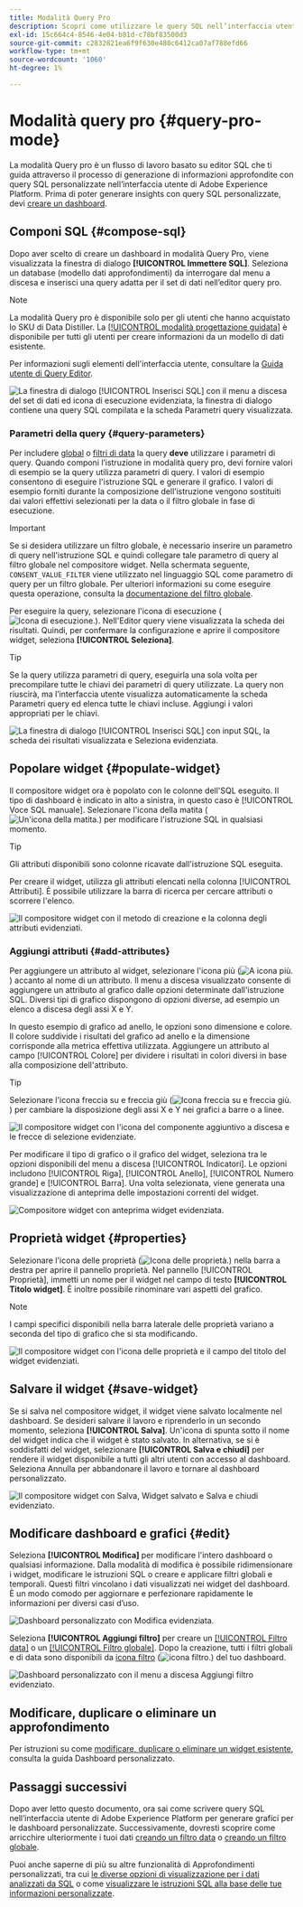 ```yaml
---
title: Modalità Query Pro
description: Scopri come utilizzare le query SQL nell’interfaccia utente di Adobe Experience Platform per generare grafici per le dashboard personalizzate.
exl-id: 15c664c4-8546-4e04-b81d-c78bf83500d3
source-git-commit: c2832821ea6f9f630e480c6412ca07af788efd66
workflow-type: tm+mt
source-wordcount: '1060'
ht-degree: 1%

---
```


# Modalità query pro {#query-pro-mode}

La modalità Query pro è un flusso di lavoro basato su editor SQL che ti guida attraverso il processo di generazione di informazioni approfondite con query SQL personalizzate nell’interfaccia utente di Adobe Experience Platform. Prima di poter generare insights con query SQL personalizzate, devi [creare un dashboard](./overview.md#create-custom-dashboard).

## Componi SQL {#compose-sql}

Dopo aver scelto di creare un dashboard in modalità Query Pro, viene visualizzata la finestra di dialogo **[!UICONTROL Immettere SQL]**. Seleziona un database (modello dati approfondimenti) da interrogare dal menu a discesa e inserisci una query adatta per il set di dati nell’editor query pro.

>[!NOTE]
>
>La modalità Query pro è disponibile solo per gli utenti che hanno acquistato lo SKU di Data Distiller. La [[!UICONTROL modalità progettazione guidata]](../../user-defined-dashboards.md) è disponibile per tutti gli utenti per creare informazioni da un modello di dati esistente.

Per informazioni sugli elementi dell&#39;interfaccia utente, consultare la [Guida utente di Query Editor](../../../query-service/ui/user-guide.md#query-authoring).

![La finestra di dialogo [!UICONTROL Inserisci SQL] con il menu a discesa del set di dati ed icona di esecuzione evidenziata, la finestra di dialogo contiene una query SQL compilata e la scheda Parametri query visualizzata.](../../images/customizable-insights/enter-sql-database-dropdown.png)

### Parametri della query {#query-parameters}

Per includere [global](./filters/global-filter.md) o [filtri di data](./filters/date-filter.md) la query **deve** utilizzare i parametri di query. Quando componi l’istruzione in modalità query pro, devi fornire valori di esempio se la query utilizza parametri di query. I valori di esempio consentono di eseguire l&#39;istruzione SQL e generare il grafico. I valori di esempio forniti durante la composizione dell’istruzione vengono sostituiti dai valori effettivi selezionati per la data o il filtro globale in fase di esecuzione.



>[!IMPORTANT]
>
>Se si desidera utilizzare un filtro globale, è necessario inserire un parametro di query nell&#39;istruzione SQL e quindi collegare tale parametro di query al filtro globale nel compositore widget. Nella schermata seguente, `CONSENT_VALUE_FILTER` viene utilizzato nel linguaggio SQL come parametro di query per un filtro globale. Per ulteriori informazioni su come eseguire questa operazione, consulta la [documentazione del filtro globale](./filters/global-filter.md#enable-global-filter).

Per eseguire la query, selezionare l&#39;icona di esecuzione (![Icona di esecuzione.](/help/images/icons/play.png)). Nell&#39;Editor query viene visualizzata la scheda dei risultati. Quindi, per confermare la configurazione e aprire il compositore widget, seleziona **[!UICONTROL Seleziona]**.

>[!TIP]
>
>Se la query utilizza parametri di query, eseguirla una sola volta per precompilare tutte le chiavi dei parametri di query utilizzate. La query non riuscirà, ma l’interfaccia utente visualizza automaticamente la scheda Parametri query ed elenca tutte le chiavi incluse. Aggiungi i valori appropriati per le chiavi.

![La finestra di dialogo [!UICONTROL Inserisci SQL] con input SQL, la scheda dei risultati visualizzata e Seleziona evidenziata.](../../images/customizable-insights/enter-sql-select.png)

## Popolare widget {#populate-widget}

Il compositore widget ora è popolato con le colonne dell&#39;SQL eseguito. Il tipo di dashboard è indicato in alto a sinistra, in questo caso è [!UICONTROL Voce SQL manuale]. Selezionare l&#39;icona della matita (![Un&#39;icona della matita.](/help/images/icons/edit.png)) per modificare l&#39;istruzione SQL in qualsiasi momento.

>[!TIP]
>
>Gli attributi disponibili sono colonne ricavate dall&#39;istruzione SQL eseguita.

Per creare il widget, utilizza gli attributi elencati nella colonna [!UICONTROL Attributi]. È possibile utilizzare la barra di ricerca per cercare attributi o scorrere l&#39;elenco.

![Il compositore widget con il metodo di creazione e la colonna degli attributi evidenziati.](../../images/customizable-insights/creation-method-and-attribute-column.png)

### Aggiungi attributi {#add-attributes}

Per aggiungere un attributo al widget, selezionare l&#39;icona più (![A icona più.](/help/images/icons/add-circle.png)) accanto al nome di un attributo. Il menu a discesa visualizzato consente di aggiungere un attributo al grafico dalle opzioni determinate dall&#39;istruzione SQL. Diversi tipi di grafico dispongono di opzioni diverse, ad esempio un elenco a discesa degli assi X e Y.

In questo esempio di grafico ad anello, le opzioni sono dimensione e colore. Il colore suddivide i risultati del grafico ad anello e la dimensione corrisponde alla metrica effettiva utilizzata. Aggiungere un attributo al campo [!UICONTROL Colore] per dividere i risultati in colori diversi in base alla composizione dell&#39;attributo.

>[!TIP]
>
>Selezionare l&#39;icona freccia su e freccia giù (![Icona freccia su e freccia giù.](/help/images/icons/switch.png)) per cambiare la disposizione degli assi X e Y nei grafici a barre o a linee.

![Il compositore widget con l&#39;icona del componente aggiuntivo a discesa e le frecce di selezione evidenziate.](../../images/customizable-insights/add-icon-and-switch-arrows.png)

Per modificare il tipo di grafico o il grafico del widget, seleziona tra le opzioni disponibili del menu a discesa [!UICONTROL Indicatori]. Le opzioni includono [!UICONTROL Riga], [!UICONTROL Anello], [!UICONTROL Numero grande] e [!UICONTROL Barra]. Una volta selezionata, viene generata una visualizzazione di anteprima delle impostazioni correnti del widget.

![Compositore widget con anteprima widget evidenziata.](../../images/customizable-insights/widget-preview.png)

## Proprietà widget {#properties}

Selezionare l&#39;icona delle proprietà (![Icona delle proprietà.](/help/images/icons/properties.png)) nella barra a destra per aprire il pannello proprietà. Nel pannello [!UICONTROL Proprietà], immetti un nome per il widget nel campo di testo **[!UICONTROL Titolo widget]**. È inoltre possibile rinominare vari aspetti del grafico.

>[!NOTE]
>
>I campi specifici disponibili nella barra laterale delle proprietà variano a seconda del tipo di grafico che si sta modificando.

![Il compositore widget con l&#39;icona delle proprietà e il campo del titolo del widget evidenziati.](../../images/customizable-insights/widget-properties-title-text.png)

## Salvare il widget {#save-widget}

Se si salva nel compositore widget, il widget viene salvato localmente nel dashboard. Se desideri salvare il lavoro e riprenderlo in un secondo momento, seleziona **[!UICONTROL Salva]**. Un&#39;icona di spunta sotto il nome del widget indica che il widget è stato salvato. In alternativa, se si è soddisfatti del widget, selezionare **[!UICONTROL Salva e chiudi]** per rendere il widget disponibile a tutti gli altri utenti con accesso al dashboard. Seleziona Annulla per abbandonare il lavoro e tornare al dashboard personalizzato.

![Il compositore widget con Salva, Widget salvato e Salva e chiudi evidenziato.](../../images/customizable-insights/insight-saved.png)

## Modificare dashboard e grafici {#edit}

Seleziona **[!UICONTROL Modifica]** per modificare l&#39;intero dashboard o qualsiasi informazione. Dalla modalità di modifica è possibile ridimensionare i widget, modificare le istruzioni SQL o creare e applicare filtri globali e temporali. Questi filtri vincolano i dati visualizzati nei widget del dashboard. È un modo comodo per aggiornare e perfezionare rapidamente le informazioni per diversi casi d’uso.

![Dashboard personalizzato con Modifica evidenziata.](../../images/customizable-insights/edit-dashboard.png)

Seleziona **[!UICONTROL Aggiungi filtro]** per creare un [[!UICONTROL Filtro data]](#create-date-filter) o un [[!UICONTROL Filtro globale]](#create-global-filter). Dopo la creazione, tutti i filtri globali e di data sono disponibili da [icona filtro](#select-global-filter) (![icona filtro.](/help/images/icons/filter.png)) del tuo dashboard.

![Dashboard personalizzato con il menu a discesa Aggiungi filtro evidenziato.](../../images/customizable-insights/add-filter.png)

## Modificare, duplicare o eliminare un approfondimento

Per istruzioni su come [modificare, duplicare o eliminare un widget esistente](../../user-defined-dashboards.md#duplicate), consulta la guida Dashboard personalizzato.

## Passaggi successivi

Dopo aver letto questo documento, ora sai come scrivere query SQL nell’interfaccia utente di Adobe Experience Platform per generare grafici per le dashboard personalizzate. Successivamente, dovresti scoprire come arricchire ulteriormente i tuoi dati [creando un filtro data](./filters/date-filter.md) o [creando un filtro globale](./filters/global-filter.md).

Puoi anche saperne di più su altre funzionalità di Approfondimenti personalizzati, tra cui [le diverse opzioni di visualizzazione per i dati analizzati da SQL](./view-more.md) o come [visualizzare le istruzioni SQL alla base delle tue informazioni personalizzate](./view-sql.md).
